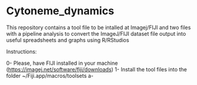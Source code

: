 # Cytoneme_dynamics
 This repository contains a tool file to be intalled at Imagej/FIJI and two files with a pipeline analysis to convert the ImageJ/FIJI dataset file output into useful spreadsheets and graphs using R/RStudios

Instructions:

0- Please, have FIJI installed in your machine (https://imagej.net/software/fiji/downloads)
1- Install the tool files into the folder ~/Fiji.app/macros/toolsets
   a-
